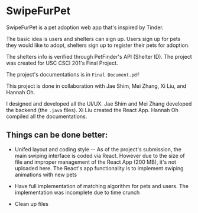 # SwipeFurPet

SwipeFurPet is a pet adoption web app that's inspired by Tinder.

The basic idea is users and shelters can sign up. Users sign up for pets they would like to adopt, shelters sign up to register their pets for adoption.

The shelters info is verified through PetFinder's API (Shelter ID). The project was created for USC CSCI 201's Final Project.

The project's documentations is in `Final Document.pdf`

This project is done in collaboration with Jae Shim, Mei Zhang, Xi Liu, and Hannah Oh.

I designed and developed all the UI/UX. Jae Shim and Mei Zhang developed the backend (the `.java` files). Xi Liu created the React App. Hannah Oh compiled all the documentations.

## Things can be done better:
* Unifed layout and coding style -- As of the project's submission, the main swiping interface is coded via React. However due to the size of file and improper management of the React App (200 MB), it's not uploaded here. The React's app functionality is to implement swiping animations with new pets

* Have full implementation of matching algorithm for pets and users. The implementation was incomplete due to time crunch

* Clean up files
